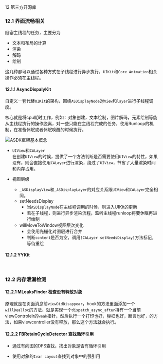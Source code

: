 12 第三方开源库


### 12.1 界面流畅相关

阻塞主线程的任务，主要分为

- 文本和布局的计算
- 渲染
- 解码
- 绘制

这几种都可以通过各种方式在子线程进行异步执行，`UIKit`和`Core Animation`相关操作必须在主线程。

#### 12.1.1 AsyncDispalyKit
自定义一套代替`UIKit`的架构，围绕`ASDisplayNode`对`View`和`layer`进行子线程调度。

核心就是将cpu耗时工作，例如：对象创建，文本绘制，图片解码，元素绘制等能从主线程执行的操作脱离，对一些只能在主线程完成的任务，使用Runloop的机制，在准备休眠或者休眠唤醒的时候执行。

![ASDK框架基本概念]()

- `UIView`和`CALayer`<br>
	在创建`UIView`的时候，提供了一个方法判断是否需要使用`UIView`的特性，如果没有，则会直接使用`CALayer`进行渲染，绕过了`UIView`，节省了大量渲染时间和内存占用。
	
- 视图层级<br>
	- `_ASDisplayView`和`_ASDisplayLayer`的对应关系跟`UIView`和`CALayer`完全相同。<br>
	- setNeedsDisplay<br>
		- 当`ASDisplayNode`在主线程调用的时候，则进入UIKit的更新<br>
		- 若在子线程，则进行异步渲染流程，监听主线程runloop将要休眠再进行绘制
	- willMoveToWindow视图层次变化<br>
		- 会使用光栅化对图层进行合并
		- 判断`content`是否为空，调用`[CALayer setNeedsDisplay]`方法标记，等待重绘




#### 12.1.2 YYKit


​		
### 12.2 内存泄漏检测

#### 12.2.1 MLeaksFinder 检查没有释放对象

原理就是在页面消息前`viewDidDisappear`，hook的方法里面添加一个`willDealloc`的方法，就是实现一个`dispatch_async_after`持有一个当前viewControlelr的`weak`指针，然后执行一个打印也好，弹框也好，断言也好，的方法，如果viewcontroller没有释放，那么这个方法就会执行。

#### 12.2.2 FBRetainCycleDetector 查找循环引用

- 通过有向图的DFS查找，找出对象是否有循环引用
- 使用对象的`Ivar Layout`查找到对象中的强引用
	
	
	​	
	
	
	





